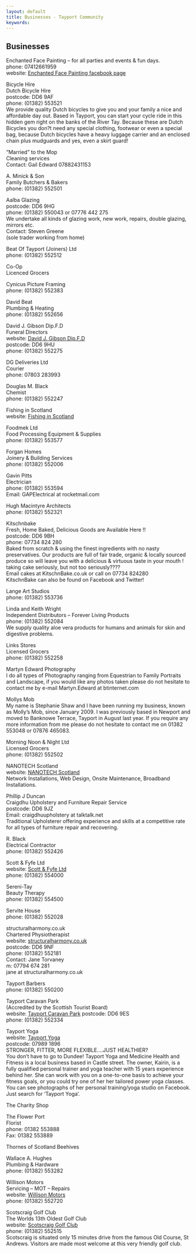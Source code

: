 ```yaml
---
layout: default
title: Businesses - Tayport Community
keywords: 
---
```

## Businesses

Enchanted Face Painting &#8211; for all parties and events &amp; fun days.  
phone: 07412661959  
website: [Enchanted Face Painting facebook page](https://www.facebook.com/Enchanted-Face-Painting-1527827137511420/?__mref=message_bubble)

Bicycle Hire  
Dutch Bicycle Hire  
postcode: DD6 9AF  
phone: (01382) 553521  
We provide quality Dutch bicycles to give you and your family a nice and affordable day out. Based in Tayport, you can start your cycle ride in this hidden gem right on the banks of the River Tay. Because these are Dutch Bicycles you don?t need any special clothing, footwear or even a special bag, because Dutch bicycles have a heavy luggage carrier and an enclosed chain plus mudguards and yes, even a skirt guard!

&#8220;Married&#8221; to the Mop  
Cleaning services  
Contact: Gail Edward 07882431153

A. Minick &amp; Son  
Family Butchers &amp; Bakers  
phone: (01382) 552501

Aalba Glazing  
postcode: DD6 9HG  
phone: (01382) 550043 or 07776 442 275  
We undertake all kinds of glazing work, new work, repairs, double glazing, mirrors etc.  
Contact: Steven Greene  
(sole trader working from home)

Beat Of Tayport (Joiners) Ltd  
phone: (01382) 552512

Co-Op  
Licenced Grocers

Cynicus Picture Framing  
phone: (01382) 552383

David Beat  
Plumbing &amp; Heating  
phone: (01382) 552656

David J. Gibson Dip.F.D  
Funeral Directors  
website: [David J. Gibson Dip.F.D](http://www.gibsonoftayport.com)  
postcode: DD6 9HU  
phone: (01382) 552275

DG Deliveries Ltd  
Courier  
phone: 07803 283993

Douglas M. Black  
Chemist  
phone: (01382) 552247

Fishing in Scotland  
website: [Fishing in Scotland](http://www.fishing-uk-scotland.com)

Foodmek Ltd  
Food Processing Equipment &amp; Supplies  
phone: (01382) 553577

Forgan Homes  
Joinery &amp; Building Services  
phone: (01382) 552006

Gavin Pitts  
Electrician  
phone: (01382) 553594  
Email: GAPElectrical at rocketmail.com

Hugh Macintyre Architects  
phone: (01382) 552321

Kitschnbake  
Fresh, Home Baked, Delicious Goods are Available Here !!  
postcode: DD6 9BH  
phone: 07734 824 280  
Baked from scratch &amp; using the finest ingredients with no nasty preservatives. Our products are full of fair trade, organic &amp; locally sourced produce so will leave you with a delicious &amp; virtuous taste in your mouth !  
taking cake seriously, but not too seriously????  
Email cakes at KitschnBake.co.uk or call on 07734 824280  
KitschnBake can also be found on Facebook and Twitter!

Lange Art Studios  
phone: (01382) 553736

Linda and Keith Wright  
Independent Distributors &#8211; Forever Living Products  
phone: (01382) 552084  
We supply quality aloe vera products for humans and animals for skin and digestive problems.

Links Stores  
Licensed Grocers  
phone: (01382) 552258

Martyn Edward Photography  
I do all types of Photography ranging from Equestrian to Family Portraits and Landscape, if you would like any photos taken please do not hesitate to contact me by e-mail Martyn.Edward at btinternet.com

Mollys Mob  
My name is Stephanie Shaw and I have been running my business, known as Molly&#8217;s Mob, since January 2009. I was previously based in Newport and moved to Banknowe Terrace, Tayport in August last year. If you require any more information from me please do not hesitate to contact me on 01382 553048 or 07876 465083.

Morning Noon &amp; Night Ltd  
Licensed Grocers  
phone: (01382) 552502

NANOTECH Scotland  
website: [NANOTECH Scotland](http://www.nanotechscotland.com)  
Network Installations, Web Design, Onsite Maintenance, Broadband Installations.

Phillip J Duncan  
Craigdhu Upholstery and Furniture Repair Service  
postcode: DD6 9JZ  
Email: craigdhuupholstery at talktalk.net  
Traditional Upholsterer offering experience and skills at a competitive rate for all types of furniture repair and recovering.

R. Black  
Electrical Contractor  
phone: (01382) 552426

Scott &amp; Fyfe Ltd  
website: [Scott &amp; Fyfe Ltd](http://www.scott-fyfe.com)  
phone: (01382) 554000

Sereni-Tay  
Beauty Therapy  
phone: (01382) 554500

Servite House  
phone: (01382) 552028

structuralharmony.co.uk  
Chartered Physiotherapist  
website: [structuralharmony.co.uk](http://structuralharmony.co.uk)  
postcode: DD6 9NF  
phone: (01382) 552181  
Contact: Jane Torvaney  
m: 07794 674 281  
jane at structuralharmony.co.uk

Tayport Barbers  
phone: (01382) 550200

Tayport Caravan Park  
(Accredited by the Scottish Tourist Board)  
website: [Tayport Caravan Park](http://www.tayportlinkscaravanpark.co.uk)
postcode: DD6 9ES  
phone: (01382) 552334

Tayport Yoga  
website: [Tayport Yoga](https://www.facebook.com/pages/Tayport-Yoga/137307119652849)  
postcode: 07989 1896  
STRONGER, FITTER, MORE FLEXIBLE&#8230;.JUST HEALTHIER?  
You don&#8217;t have to go to Dundee! Tayport Yoga and Medicine Health and Fitness is a local business based in Castle street. The owner, Kairin, is a fully qualified personal trainer and yoga teacher with 15 years experience behind her. She can work with you on a one-to-one basis to achieve your fitness goals, or you could try one of her her tailored power yoga classes. You can see photographs of her personal training/yoga studio on Facebook. Just search for &#8216;Tayport Yoga&#8217;.

The Charity Shop

The Flower Port  
Florist  
phone: 01382 553888  
Fax: 01382 553889

Thornes of Scotland
Beehives

Wallace A. Hughes  
Plumbing &amp; Hardware  
phone: (01382) 553282

Willison Motors  
Servicing &#8211; MOT &#8211; Repairs  
website: [Willison Motors](http://www.willisonmotors.co.uk)  
phone: (01382) 552720

Scotscraig Golf Club  
The Worlds 13th Oldest Golf Club  
website: [Scotscraig Golf Club](http://www.scotscraiggolfclub.com)  
phone: (01382) 552515  
Scotscraig is situated only 15 minutes drive from the famous Old Course, St Andrews. Visitors are made most welcome at this very friendly golf club.
